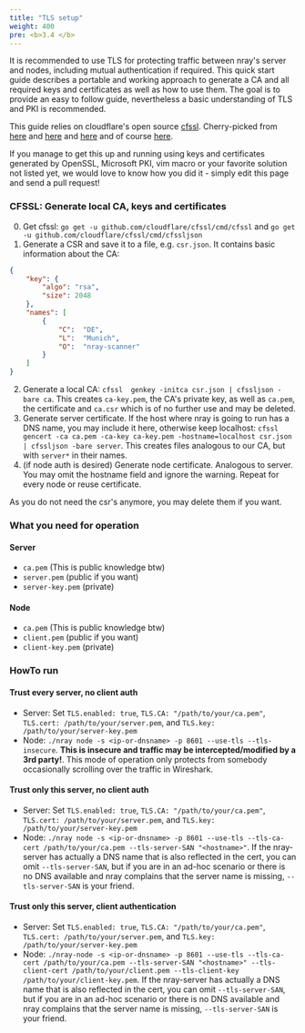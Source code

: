 ```yaml
---
title: "TLS setup"
weight: 400
pre: <b>3.4 </b>
---
```


It is recommended to use TLS for protecting traffic between nray's server and nodes, including mutual authentication if required.
This quick start guide describes a portable and working approach to generate a CA and all required keys and certificates as well as how to use them.
The goal is to provide an easy to follow guide, nevertheless a basic understanding of TLS and PKI is recommended.

This guide relies on cloudflare's open source [cfssl](https://cfssl.org/).
Cherry-picked from [here](https://gist.github.com/denji/12b3a568f092ab951456) and [here](https://kb.op5.com/pages/viewpage.action?pageId=19073746) and [here](https://github.com/jcbsmpsn/golang-https-example) and of course [here](https://github.com/cloudflare/cfssl).

If you manage to get this up and running using keys and certificates generated by OpenSSL, Microsoft PKI, vim macro or your favorite solution not listed yet, we would love to know how you did it - simply edit this page and send a pull request!

### CFSSL: Generate local CA, keys and certificates 

0. Get cfssl: `go get -u github.com/cloudflare/cfssl/cmd/cfssl` and `go get -u github.com/cloudflare/cfssl/cmd/cfssljson`
1. Generate a CSR and save it to a file, e.g. `csr.json`. It contains basic information about the CA: 

~~~JSON
{
    "key": {
        "algo": "rsa",
        "size": 2048
    },
    "names": [
        {
            "C":  "DE",
            "L":  "Munich",
            "O":  "nray-scanner"
        }
    ]
}
~~~

2. Generate a local CA: `cfssl  genkey -initca csr.json | cfssljson -bare ca`. This creates `ca-key.pem`, the CA's private key, as well as `ca.pem`, the certificate and `ca.csr` which is of no further use and may be deleted.
3. Generate server certificate. If the host where nray is going to run has a DNS name, you may include it here, otherwise keep localhost: `cfssl gencert -ca ca.pem -ca-key ca-key.pem -hostname=localhost csr.json | cfssljson -bare server`. This creates files analogous to our CA, but with `server*` in their names.
4. (if node auth is desired) Generate node certificate. Analogous to server. You may omit the hostname field and ignore the warning. Repeat for every node or reuse certificate.

As you do not need the csr's anymore, you may delete them if you want.

### What you need for operation

#### Server

- `ca.pem` (This is public knowledge btw)
- `server.pem` (public if you want)
- `server-key.pem` (private)

#### Node

- `ca.pem` (This is public knowledge btw)
- `client.pem` (public if you want)
- `client-key.pem` (private)

### HowTo run

#### Trust every server, no client auth

- Server: Set `TLS.enabled: true`, `TLS.CA: "/path/to/your/ca.pem"`, `TLS.cert: /path/to/your/server.pem`, and `TLS.key: /path/to/your/server-key.pem`
- Node: `./nray node -s <ip-or-dnsname> -p 8601 --use-tls --tls-insecure`. **This is insecure and traffic may be intercepted/modified by a 3rd party!**. This mode of operation only protects from somebody occasionally scrolling over the traffic in Wireshark.

#### Trust only this server, no client auth

- Server: Set `TLS.enabled: true`, `TLS.CA: "/path/to/your/ca.pem"`, `TLS.cert: /path/to/your/server.pem`, and `TLS.key: /path/to/your/server-key.pem`
- Node: `./nray node -s <ip-or-dnsname> -p 8601 --use-tls --tls-ca-cert /path/to/your/ca.pem --tls-server-SAN "<hostname>"`. If the nray-server has actually a DNS name that is also reflected in the cert, you can omit `--tls-server-SAN`, but if you are in an ad-hoc scenario or there is no DNS available and nray complains that the server name is missing, `--tls-server-SAN` is your friend.

#### Trust only this server, client authentication

- Server: Set `TLS.enabled: true`, `TLS.CA: "/path/to/your/ca.pem"`, `TLS.cert: /path/to/your/server.pem`, and `TLS.key: /path/to/your/server-key.pem`
- Node: `./nray-node -s <ip-or-dnsname> -p 8601 --use-tls --tls-ca-cert /path/to/your/ca.pem --tls-server-SAN "<hostname>" --tls-client-cert /path/to/your/client.pem --tls-client-key /path/to/your/client-key.pem`. If the nray-server has actually a DNS name that is also reflected in the cert, you can omit `--tls-server-SAN`, but if you are in an ad-hoc scenario or there is no DNS available and nray complains that the server name is missing, `--tls-server-SAN` is your friend.